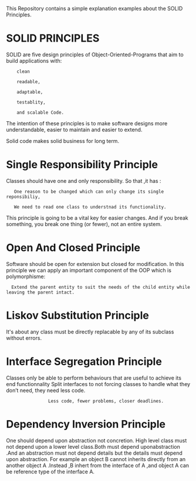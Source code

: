 This Repository contains a simple explanation examples about the SOLID Principles.
# SOLID PRINCIPLES
SOLID are five design principles of Object-Oriented-Programs that aim to build applications with:

        clean
        
        readable,
        
        adaptable,
        
        testablity,
        
        and scalable Code.
        

The intention of these principles is to make software designs more understandable, easier to maintain and easier to extend.

Solid code makes solid business for long term.

# Single Responsibility Principle
Classes should have one and only  responsibility. So that ,it has :

       One reason to be changed which can only change its single reponsibiliy,

       We need to read one class to understnad its functionality.

This principle is going to be a vital key for easier changes. And if you break something, you break one thing (or fewer), not an entire system.

# Open And Closed Principle

Software should be open for extension but closed for modification.
In this principle we can apply an important component of the OOP which is polymorphisme:
      
      Extend the parent entity to suit the needs of the child entity while leaving the parent intact.

# Liskov Substitution Principle

It's about any class must be directly replacable by any of its subclass without errors.

# Interface Segregation Principle

Classes only be able to perform behaviours that are useful to achieve its end functionnality
Split interfaces to not forcing classes to handle what they don’t need, they need less code.
         
                    Less code, fewer problems, closer deadlines.

# Dependency Inversion Principle

One should depend upon abstraction not concretion.
High level class must not depend upon a lower level class.Both must depend uponabstraction .And an abstraction must not depend details but the details must depend upon abstraction.
For example an object B cannot inherits directly from an another object A .Instead ,B inhert from the interface of A ,and object A can be reference type of the interface A.
